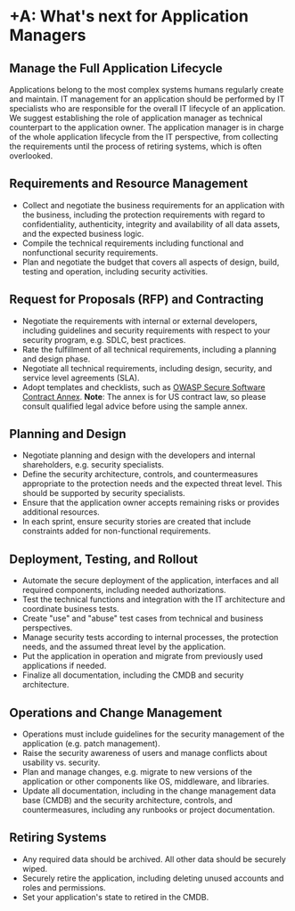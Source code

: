 # +A: What's next for Application Managers

## Manage the Full Application Lifecycle

Applications belong to the most complex systems humans regularly create and maintain. IT management for an application should be performed by IT specialists who are responsible for the overall IT lifecycle of an application. We suggest establishing the role of application manager as technical counterpart to the application owner. The application manager is in charge of the whole application lifecycle from the IT perspective, from collecting the requirements until the process of retiring systems, which is often overlooked. 

## Requirements and Resource Management

* Collect and negotiate the business requirements for an application with the business, including the protection requirements with regard to confidentiality, authenticity, integrity and availability of all data assets, and the expected business logic.
* Compile the technical requirements including functional and nonfunctional security requirements.
* Plan and negotiate the budget that covers all aspects of design, build, testing and operation, including security activities.

## Request for Proposals (RFP) and Contracting

* Negotiate the requirements with internal or external developers, including guidelines and security requirements with respect to your security program, e.g. SDLC, best practices.
* Rate the fulfillment of all technical requirements, including a planning and design phase.
* Negotiate all technical requirements, including design, security, and service level agreements (SLA).
* Adopt templates and checklists, such as [OWASP Secure Software Contract Annex](https://www.owasp.org/index.php/OWASP_Secure_Software_Contract_Annex). **Note**: The annex is for US contract law, so please consult qualified legal advice before using the sample annex.

## Planning and Design

* Negotiate planning and design with the developers and internal shareholders, e.g. security specialists.
* Define the security architecture, controls, and countermeasures appropriate to the protection needs and the expected threat level. This should be supported by security specialists.
* Ensure that the application owner accepts remaining risks or provides additional resources.
* In each sprint, ensure security stories are created that include constraints added for non-functional requirements.

## Deployment, Testing, and Rollout

* Automate the secure deployment of the application, interfaces and all required components, including needed authorizations.
* Test the technical functions and integration with the IT architecture and coordinate business tests.
* Create "use" and "abuse" test cases from technical and business perspectives.
* Manage security tests according to internal processes, the protection needs, and the assumed threat level by the application.
* Put the application in operation and migrate from previously used applications if needed.
* Finalize all documentation, including the CMDB and security architecture.

## Operations and Change Management

* Operations must include guidelines for the security management of the application (e.g. patch management).
* Raise the security awareness of users and manage conflicts about usability vs. security.
* Plan and manage changes, e.g. migrate to new versions of the application or other components like OS, middleware, and libraries.
* Update all documentation, including in the change management data base (CMDB) and the security architecture, controls, and countermeasures, including any runbooks or project documentation.

## Retiring Systems

* Any required data should be archived. All other data should be securely wiped.
* Securely retire the application, including deleting unused accounts and roles and permissions.
* Set your application's state to retired in the CMDB.
